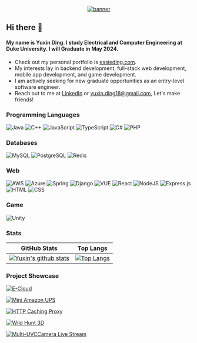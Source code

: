 <p align="center">
  <a href="https://navendu.me"><img src="https://pbs.twimg.com/profile_banners/1416121751843475456/1651700284/1500x500"(https://pbs.twimg.com/profile_banners/1416121751843475456/1651700284/1500x500) alt="banner" href=""></a>
  </br>
</p>

## Hi there 👋
#### My name is Yuxin Ding. I study Electrical and Computer Engineering at Duke University. I will Graduate in May 2024.

- Check out my personal portfolio is [essieding.com](https://essieding.com).
- My interests lay in backend development, full-stack web development, mobile app development, and game development.
- I am actively seeking for new graduate opportunities as an entry-level software engineer.
- Reach out to me at [LinkedIn](https://www.linkedin.com/in/yuxin63/) or yuxin.ding18@gmail.com, Let's make friends!

### Programming Languages
![Java](https://img.shields.io/badge/java-%23ED8B00.svg?style=for-the-badge&logo=java&logoColor=white)
![C++](https://img.shields.io/badge/C%2B%2B-00599C?style=for-the-badge&logo=c%2B%2B&logoColor=white)
![JavaScript](https://img.shields.io/badge/javascript-%23323330.svg?style=for-the-badge&logo=javascript&logoColor=%23F7DF1E)
![TypeScript](https://img.shields.io/badge/typescript-%23007ACC.svg?style=for-the-badge&logo=typescript&logoColor=white)
![C#](https://img.shields.io/badge/C%23-239120?style=for-the-badge&logo=c-sharp&logoColor=white)
![PHP](	https://img.shields.io/badge/PHP-777BB4?style=for-the-badge&logo=php&logoColor=white)

### Databases
![MySQL](https://img.shields.io/badge/mysql-%2300f.svg?style=for-the-badge&logo=mysql&logoColor=white)
![PostgreSQL](	https://img.shields.io/badge/PostgreSQL-316192?style=for-the-badge&logo=postgresql&logoColor=white)
![Redis](https://img.shields.io/badge/redis-%23DD0031.svg?style=for-the-badge&logo=redis&logoColor=white)

### Web
![AWS](https://img.shields.io/badge/AWS-%23FF9900.svg?style=for-the-badge&logo=amazon-aws&logoColor=white)
![Azure](https://img.shields.io/badge/azure-%230072C6.svg?style=for-the-badge&logo=microsoftazure&logoColor=white)
![Spring](https://img.shields.io/badge/spring-%236DB33F.svg?style=for-the-badge&logo=spring&logoColor=white)
![Django](https://img.shields.io/badge/Django-092E20?style=for-the-badge&logo=django&logoColor=white)
![VUE](https://img.shields.io/badge/Vue.js-35495E?style=for-the-badge&logo=vue.js&logoColor=4FC08D)
![React](https://img.shields.io/badge/react-%2320232a.svg?style=for-the-badge&logo=react&logoColor=%2361DAFB)
![NodeJS](https://img.shields.io/badge/node.js-6DA55F?style=for-the-badge&logo=node.js&logoColor=white)
![Express.js](https://img.shields.io/badge/express.js-%23404d59.svg?style=for-the-badge&logo=express&logoColor=%2361DAFB)
![HTML](https://img.shields.io/badge/HTML-239120?style=for-the-badge&logo=html5&logoColor=white)
![CSS](https://img.shields.io/badge/CSS-239120?&style=for-the-badge&logo=css3&logoColor=white)

### Game
![Unity](https://img.shields.io/badge/Unity-100000?style=for-the-badge&logo=unity&logoColor=white)


### Stats

GitHub Stats               |  Top Langs
:-------------------------:|:-------------------------:
[![Yuxin's github stats](https://github-readme-stats.vercel.app/api?username=essieding&show_icon=true&theme=one_dark_pro)](https://github.com/essieding) |  [![Top Langs](https://github-readme-stats.vercel.app/api/top-langs/?username=essieding&layout=compact&theme=light)](https://github.com/anuraghazra/github-readme-stats)

### Project Showcase
[![E-Cloud](https://github-readme-stats.vercel.app/api/pin?username=essieding&repo=e-cloud&theme=radical)](https://github.com/EssieDing/e-cloud)

[![Mini Amazon UPS](https://github-readme-stats.vercel.app/api/pin?username=essieding&repo=Mini_Amazon_UPS&theme=radical)](https://github.com/EssieDing/Mini_Amazon_UPS)

[![HTTP Caching Proxy](https://github-readme-stats.vercel.app/api/pin?username=essieding&repo=HTTP-Caching-Proxy&theme=radical)](https://github.com/EssieDing/HTTP-Caching-Proxy)

[![Wild Hunt 3D](https://github-readme-stats.vercel.app/api/pin?username=essieding&repo=Wild_Hunt_3D&theme=radical)](https://github.com/EssieDing/Wild_Hunt_3D)

[![Multi-UVCCamera Live Stream](https://github-readme-stats.vercel.app/api/pin?username=essieding&repo=Android-Live-Stream&theme=radical)](https://github.com/EssieDing/Android-Live-Stream)
